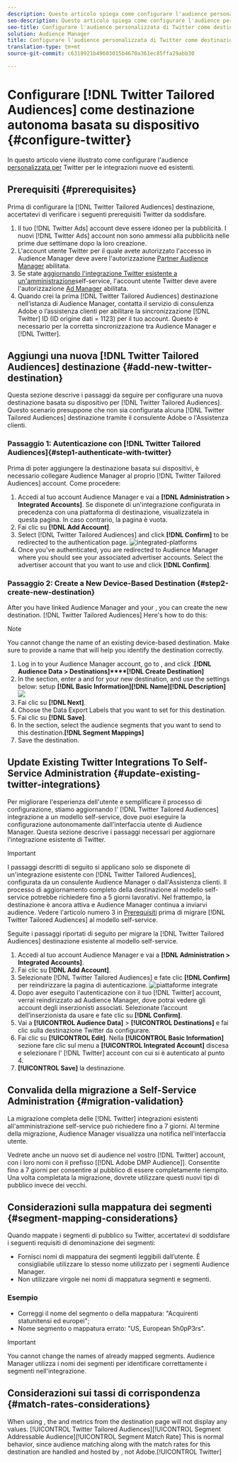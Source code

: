 ```yaml
---
description: Questo articolo spiega come configurare l'audience personalizzata per Twitter per le integrazioni nuove ed esistenti.
seo-description: Questo articolo spiega come configurare l'audience personalizzata per Twitter per le integrazioni nuove ed esistenti.
seo-title: Configurare l'audience personalizzata di Twitter come destinazione autonoma basata su dispositivo
solution: Audience Manager
title: Configurare l'audience personalizzata di Twitter come destinazione autonoma basata su dispositivo
translation-type: tm+mt
source-git-commit: c6318921b49603015b4670a361ec85ffa29abb30

---
```



# Configurare [!DNL Twitter Tailored Audiences] come destinazione autonoma basata su dispositivo {#configure-twitter}

In questo articolo viene illustrato come configurare l'audience [personalizzata per](https://business.twitter.com/en/targeting/tailored-audiences.html) Twitter per le integrazioni nuove ed esistenti.

## Prerequisiti {#prerequisites}

Prima di configurare la [!DNL Twitter Tailored Audiences] destinazione, accertatevi di verificare i seguenti prerequisiti Twitter da soddisfare.

1. Il tuo [!DNL Twitter Ads] account deve essere idoneo per la pubblicità. I nuovi [!DNL Twitter Ads] account non sono ammessi alla pubblicità nelle prime due settimane dopo la loro creazione.
1. L'account utente Twitter per il quale avete autorizzato l'accesso in Audience Manager deve avere l'autorizzazione [Partner Audience Manager](https://business.twitter.com/en/help/troubleshooting/multi-user-login-faq.html#accesslevels) abilitata.
1. Se state [aggiornando l'integrazione Twitter esistente a un'amministrazione](#update-existing-twitter-integrations)self-service, l'account utente Twitter deve avere l'autorizzazione [Ad Manager](https://business.twitter.com/en/help/troubleshooting/multi-user-login-faq.html#accesslevels) abilitata.
1. Quando crei la prima [!DNL Twitter Tailored Audiences] destinazione nell’istanza di Audience Manager, contatta il servizio di consulenza Adobe o l’assistenza clienti per abilitare la sincronizzazione [!DNL Twitter] ID (ID origine dati = 1123) per il tuo account. Questo è necessario per la corretta sincronizzazione tra Audience Manager e [!DNL Twitter].

## Aggiungi una nuova [!DNL Twitter Tailored Audiences] destinazione {#add-new-twitter-destination}

Questa sezione descrive i passaggi da seguire per configurare una nuova destinazione basata su dispositivo per [!DNL Twitter Tailored Audiences]. Questo scenario presuppone che non sia configurata alcuna [!DNL Twitter Tailored Audiences] destinazione tramite il consulente Adobe o l'Assistenza clienti.

### Passaggio 1: Autenticazione con [!DNL Twitter Tailored Audiences]{#step1-authenticate-with-twitter}

Prima di poter aggiungere la destinazione basata sui dispositivi, è necessario collegare Audience Manager al proprio [!DNL Twitter Tailored Audiences] account. Come procedere:

1. Accedi al tuo account Audience Manager e vai a **[!DNL Administration > Integrated Accounts]**. Se disponete di un'integrazione configurata in precedenza con una piattaforma di destinazione, visualizzatela in questa pagina. In caso contrario, la pagina è vuota.
2. Fai clic su **[!DNL Add Account]**.
3. Select [!DNL Twitter Tailored Audiences] and click **[!DNL Confirm]** to be redirected to the authentication page.                     ![integrated-platforms](assets/dbd-integrated-platforms.png)
4. Once you've authenticated, you are redirected to Audience Manager where you should see your associated advertiser accounts. Select the advertiser account that you want to use and click **[!DNL Confirm]**.

### Passaggio 2: Create a New Device-Based Destination {#step2-create-new-destination}

After you have linked Audience Manager and your , you can create the new destination. [!DNL Twitter Tailored Audiences] Here's how to do this:

>[!NOTE]
>
>You cannot change the name of an existing device-based destination. Make sure to provide a name that will help you identify the destination correctly.

1. Log in to your Audience Manager account, go to , and click .**[!DNL Audience Data > Destinations]****[!DNL Create Destination]**
2. In the  section, enter a  and  for your new destination, and use the settings below: setup **[!DNL Basic Information]****[!DNL Name]****[!DNL Description]**![](assets/dbd-new-basic.png)
3. Fai clic su **[!DNL Next]**.
4. Choose the Data Export Labels that you want to set for this destination.[](/help/using/features/data-export-controls.md#controls-labels)
5. Fai clic su **[!DNL Save]**.
6. In the  section, select the audience segments that you want to send to this destination.**[!DNL Segment Mappings]**
7. Save the destination.

## Update Existing Twitter Integrations To Self-Service Administration {#update-existing-twitter-integrations}

Per migliorare l'esperienza dell'utente e semplificare il processo di configurazione, stiamo aggiornando l' [!DNL Twitter Tailored Audiences] integrazione a un modello self-service, dove puoi eseguire la configurazione autonomamente dall'interfaccia utente di Audience Manager. Questa sezione descrive i passaggi necessari per aggiornare l'integrazione esistente di Twitter.

>[!IMPORTANT]
>
>I passaggi descritti di seguito si applicano solo se disponete di un'integrazione esistente con [!DNL Twitter Tailored Audiences], configurata da un consulente Audience Manager o dall'Assistenza clienti. Il processo di aggiornamento completo della destinazione al modello self-service potrebbe richiedere fino a 5 giorni lavorativi. Nel frattempo, la destinazione è ancora attiva e Audience Manager continua a inviarvi audience.
> Vedere l'articolo numero 3 in [Prerequisiti](#prerequisites) prima di migrare [!DNL Twitter Tailored Audiences] al modello self-service.

Seguite i passaggi riportati di seguito per migrare la [!DNL Twitter Tailored Audiences] destinazione esistente al modello self-service.

1. Accedi al tuo account Audience Manager e vai a **[!DNL Administration > Integrated Accounts]**.
1. Fai clic su **[!DNL Add Account]**.
1. Selezionate [!DNL Twitter Tailored Audiences] e fate clic **[!DNL Confirm]** per reindirizzare la pagina di autenticazione. ![piattaforme integrate](assets/dbd-integrated-platforms.png)
1. Dopo aver eseguito l'autenticazione con il tuo [!DNL Twitter] account, verrai reindirizzato ad Audience Manager, dove potrai vedere gli account degli inserzionisti associati. Selezionate l’account dell’inserzionista da usare e fate clic su **[!DNL Confirm]**.
1. Vai a **[!UICONTROL Audience Data]** &gt; **[!UICONTROL Destinations]** e fai clic sulla destinazione Twitter da configurare.
1. Fai clic su **[!UICONTROL Edit]**. Nella **[!UICONTROL Basic Information]** sezione fare clic sul menu a **[!UICONTROL Integrated Account]** discesa e selezionare l' [!DNL Twitter] account con cui si è autenticato al punto 4.
1. **[!UICONTROL Save]** la destinazione.

## Convalida della migrazione a Self-Service Administration {#migration-validation}

La migrazione completa delle [!DNL Twitter] integrazioni esistenti all'amministrazione self-service può richiedere fino a 7 giorni. Al termine della migrazione, Audience Manager visualizza una notifica nell'interfaccia utente.

Vedrete anche un nuovo set di audience nel vostro [!DNL Twitter] account, con i loro nomi con il prefisso [[!DNL Adobe DMP Audience]]. Consentite fino a 7 giorni per consentire al pubblico di essere completamente riempito. Una volta completata la migrazione, dovrete utilizzare questi nuovi tipi di pubblico invece dei vecchi.

## Considerazioni sulla mappatura dei segmenti {#segment-mapping-considerations}

Quando mappate i segmenti di pubblico su Twitter, accertatevi di soddisfare i seguenti requisiti di denominazione dei segmenti:

* Fornisci nomi di mappatura dei segmenti leggibili dall’utente. È consigliabile utilizzare lo stesso nome utilizzato per i segmenti Audience Manager.
* Non utilizzare virgole nei nomi di mappatura segmenti e segmenti.

### Esempio 

* Correggi il nome del segmento o della mappatura: "Acquirenti statunitensi ed europei";
* Nome segmento o mappatura errato: "US, European 5h0pP3rs".

>[!IMPORTANT]
>
>You cannot change the names of already mapped segments. Audience Manager utilizza i nomi dei segmenti per identificare correttamente i segmenti nell'integrazione.

## Considerazioni sui tassi di corrispondenza {#match-rates-considerations}

When using , the  and  metrics from the destination page will not display any values. [!UICONTROL Twitter Tailored Audiences][!UICONTROL Segment Addressable Audience][!UICONTROL Segment Match Rate] This is normal behavior, since audience matching along with the match rates for this destination are handled and hosted by , not Adobe.[!UICONTROL Twitter]
